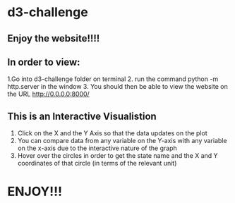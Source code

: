 # d3-challenge

## Enjoy the website!!!!

## In order to view:

1.Go into d3-challenge folder on terminal
2. run the command python -m http.server in the window
3. You should then be able to view the website on the URL http://0.0.0.0:8000/

## This is an Interactive Visualistion 
1. Click on the X and the Y Axis so that the data updates on the plot
2. You can compare data from any variable on the Y-axis with any variable on the x-axis due to the interactive nature of the graph
3. Hover over the circles in order to get the state name and the X and Y coordinates of that circle (in terms of the relevant unit)

# ENJOY!!!
